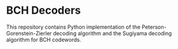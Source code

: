 # BCH Decoders
This repository contains Python implementation of the Peterson-Gorenstein-Zierler decoding algorithm and the Sugiyama decoding algorithm for BCH codewords.
